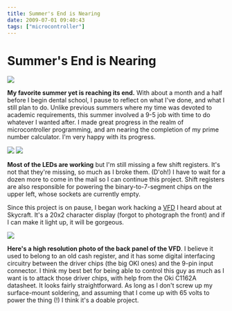 ```yaml
---
title: Summer's End is Nearing
date: 2009-07-01 09:40:43
tags: ["microcontroller"]
---
```


# Summer's End is Nearing

<div class="text-center img-border">

![](https://swharden.com/static/2009/07/01/scott_working.png)

</div>

__My favorite summer yet is reaching its end.__ With about a month and a half before I begin dental school, I pause to reflect on what I've done, and what I still plan to do. Unlike previous summers where my time was devoted to academic requirements, this summer involved a 9-5 job with time to do whatever I wanted after. I made great progress in the realm of microcontroller programming, and am nearing the completion of my prime number calculator. I'm very happy with its progress.

<div class="text-center img-border">

![](https://swharden.com/static/2009/07/01/wiremess.jpg)
![](https://swharden.com/static/2009/07/01/lightson.jpg)

</div>

__Most of the LEDs are working__ but I'm still missing a few shift registers. It's not that they're missing, so much as I broke them. (D'oh!) I have to wait for a dozen more to come in the mail so I can continue this project. Shift registers are also responsible for powering the binary-to-7-segment chips on the upper left, whose sockets are currently empty.

Since this project is on pause, I began work hacking a [VFD](http://en.wikipedia.org/wiki/Vacuum_fluorescent_display) I heard about at Skycraft. It's a 20x2 character display (forgot to photograph the front) and if I can make it light up, it will be gorgeous.

<div class="text-center">

![](https://swharden.com/static/2009/07/01/vfd.jpg)

</div>

__Here's a high resolution photo of the back panel of the VFD__. I believe it used to belong to an old cash register, and it has some digital interfacing circuitry between the driver chips (the big OKI ones) and the 9-pin input connector. I think my best bet for being able to control this guy as much as I want is to attack those driver chips, with help from the Oki C1162A datasheet. It looks fairly straightforward. As long as I don't screw up my surface-mount soldering, and assuming that I come up with 65 volts to power the thing (!) I think it's a doable project.


